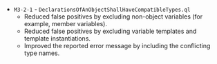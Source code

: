  - `M3-2-1` - `DeclarationsOfAnObjectShallHaveCompatibleTypes.ql`
   - Reduced false positives by excluding non-object variables (for example, member variables).
   - Reduced false positives by excluding variable templates and template instantiations.
   - Improved the reported error message by including the conflicting type names.